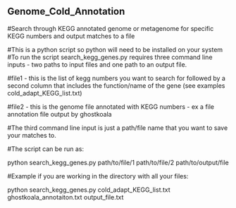## Genome_Cold_Annotation
#Search through KEGG annotated genome or metagenome for specific KEGG numbers and output matches to a file

#This is a python script so python will need to be installed on your system
#To run the script search_kegg_genes.py requires three command line inputs - two paths to input files and one path to an output file. 

#file1 - this is the list of kegg numbers you want to search for followed by a second column that includes the function/name of the gene (see examples cold_adapt_KEGG_list.txt)

#file2 - this is the genome file annotated with KEGG numbers - ex a file annotation file output by ghostkoala

#The third command line input is just a path/file name that you want to save your matches to. 

#The script can be run as: 

python search_kegg_genes.py path/to/file/1 path/to/file/2 path/to/output/file 

#Example if you are working in the directory with all your files:

python search_kegg_genes.py cold_adapt_KEGG_list.txt ghostkoala_annotaiton.txt output_file.txt
